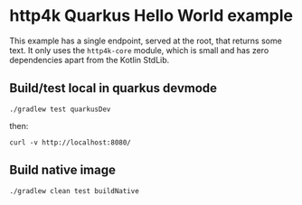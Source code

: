 # http4k Quarkus Hello World example
This example has a single endpoint, served at the root, that returns some text. It only uses the `http4k-core` module, which is small and has zero dependencies apart from the Kotlin StdLib. 

## Build/test local in quarkus devmode

```shell script
./gradlew test quarkusDev
```

then:
```shell script
curl -v http://localhost:8080/
```

## Build native image

```shell script
./gradlew clean test buildNative
```
